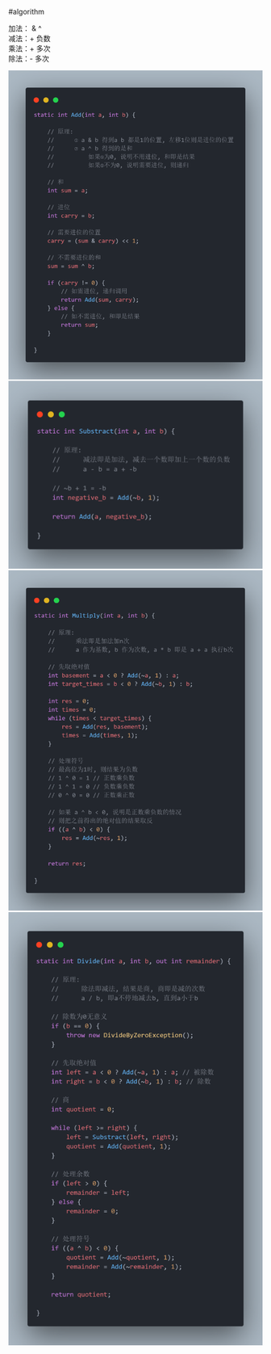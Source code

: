 #algorithm 

加法： & ^  
减法：+ 负数  
乘法：+ 多次  
除法：- 多次  

![IMG_BinaryAdd.png](/Docs/_Data/Image/IMG_BinaryAdd.png)  
![IMG_BinarySubstract.png](/Docs/_Data/Image/IMG_BinarySubstract.png)  
![IMG_BinaryMultiply.png](/Docs/_Data/Image/IMG_BinaryMultiply.png)  
![IMG_BinaryDivide.png](/Docs/_Data/Image/IMG_BinaryDivide.png)  